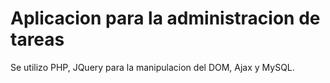# Aplicacion para la administracion de tareas

Se utilizo PHP, JQuery para la manipulacion del DOM, Ajax y MySQL.
